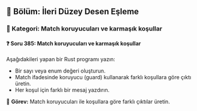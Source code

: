 ## 📘 Bölüm: İleri Düzey Desen Eşleme
### 🔹 Kategori: Match koruyucuları ve karmaşık koşullar
#### ❓ Soru 385: Match koruyucuları ve karmaşık koşullar

Aşağıdakileri yapan bir Rust programı yazın:

- Bir sayı veya enum değeri oluşturun.
- Match ifadesinde koruyucu (guard) kullanarak farklı koşullara göre çıktı üretin.
- Her koşul için farklı bir mesaj yazdırın.

🔧 **Görev:** Match koruyucuları ile koşullara göre farklı çıktılar üretin.
